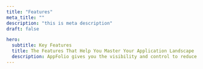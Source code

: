 ```yaml
---
title: "Features"
meta_title: ""
description: "this is meta description"
draft: false

hero:
  subtitle: Key Features
  title: The Features That Help You Master Your Application Landscape
  description: AppFolio gives you the visibility and control to reduce risk, eliminate redundancy, and make smarter IT decisions — faster.
---
```

